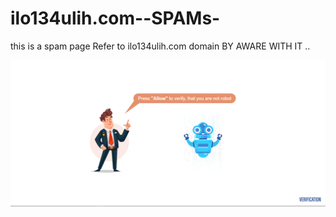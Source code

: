 
<html>

<head>
</head>
<body>

# ilo134ulih.com--SPAMs-
this is a spam page Refer to ilo134ulih.com  domain BY AWARE WITH IT ..  


<p align="center"><img src="Capture.PNG" ></p>

</body>
</html